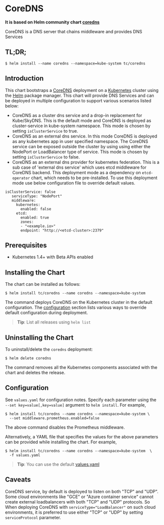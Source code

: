 CoreDNS
=======

**It is based on Helm community chart [coredns](https://github.com/kubernetes/charts/tree/master/stable/coredns)**

CoreDNS is a DNS server that chains middleware and provides DNS Services

TL;DR;
------

```console
$ helm install --name coredns --namespace=kube-system tc/coredns
```

Introduction
------------

This chart bootstraps a [CoreDNS](https://github.com/coredns/coredns) deployment on a [Kubernetes](http://kubernetes.io) cluster using the [Helm](https://helm.sh) package manager. This chart will provide DNS Services and can be deployed in multiple configuration to support various scenarios listed below:

 - CoreDNS as a cluster dns service and a drop-in replacement for Kube/SkyDNS. This is the default mode and CoreDNS is deployed as cluster-service in kube-system namespace. This mode is chosen by setting `isClusterService` to true.
 - CoreDNS as an external dns service. In this mode CoreDNS is deployed as any kubernetes app in user specified namespace. The CoreDNS service can be exposed outside the cluster by using using either the NodePort or LoadBalancer type of service. This mode is chosen by setting `isClusterService` to false.
 - CoreDNS as an external dns provider for kubernetes federation. This is a sub case of 'external dns service' which uses etcd middleware for CoreDNS backend. This deployment mode as a dependency on `etcd-operator` chart, which needs to be pre-installed. To use this deployment mode use below configuration file to override default values.
```
isClusterService: false
   serviceType: "NodePort"
   middleware:
     kubernetes:
       enabled: false
     etcd:
       enabled: true
       zones:
       - "<example.io>"
       endpoint: "http://<etcd-cluster>:2379"
```

Prerequisites
-------------

-	Kubernetes 1.4+ with Beta APIs enabled

Installing the Chart
--------------------

The chart can be installed as follows:

```console
$ helm install tc/coredns --name coredns --namespace=kube-system
```

The command deploys CoreDNS on the Kubernetes cluster in the default configuration. The [configuration](#configuration) section lists various ways to override default configuration during deployment.

> **Tip**: List all releases using `helm list`

Uninstalling the Chart
----------------------

To uninstall/delete the `coredns` deployment:

```console
$ helm delete coredns
```

The command removes all the Kubernetes components associated with the chart and deletes the release.

Configuration
-------------

See `values.yaml` for configuration notes. Specify each parameter using the `--set key=value[,key=value]` argument to `helm install`. For example,

```console
$ helm install tc/coredns --name coredns --namespace=kube-system \
  --set middleware.prometheus.enabled=false
```

The above command disables the Prometheus middleware.

Alternatively, a YAML file that specifies the values for the above parameters can be provided while installing the chart. For example,

```console
$ helm install tc/coredns --name coredns --namespace=kube-system  \
  -f values.yaml
```

> **Tip**: You can use the default [values.yaml](values.yaml)


Caveats
-------

CoreDNS service, by default is deployed to listen on both "TCP" and "UDP".
Some cloud environments like "GCE" or "Azure container service" cannot
create external loadbalancers with both "TCP" and "UDP" protocols. So
When deploying CoreDNS with `serviceType="LoadBalancer"` on such cloud
environments, it is preferred to use either "TCP" or "UDP" by setting
`serviceProtocol` parameter.
